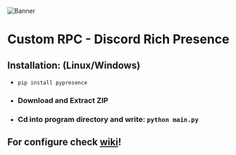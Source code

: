 ![Banner](https://github.com/purpl3-yt/Custom-RPC/assets/80628386/a9a85245-b702-4dae-b54c-38722471a92b)
<h1 align='center'>Custom RPC - Discord Rich Presence</h1>
<h2>Installation:  (Linux/Windows)</h2>
<ul>
<li><code>pip install pypresence</code></li>
<li><h3>Download and Extract ZIP</h3></li>
<li><h3>Cd into program directory and write: <code>python main.py</code></h3></li>
</ul>

<h2>For configure check <a href='https://github.com/vidomnia/Custom-RPC/wiki'>wiki</a>!</h2>
